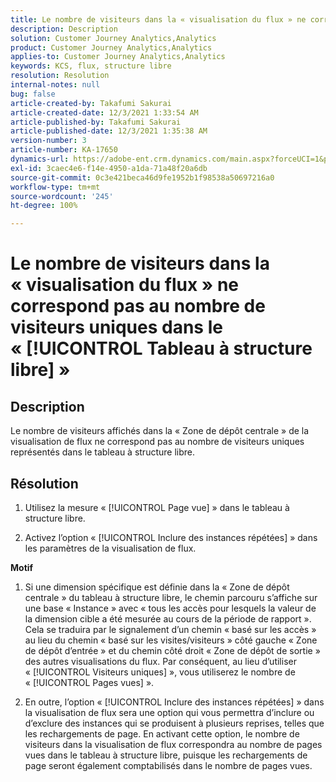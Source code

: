 ```yaml
---
title: Le nombre de visiteurs dans la « visualisation du flux » ne correspond pas au nombre de visiteurs uniques dans le « [!UICONTROL Tableau à structure libre] »
description: Description
solution: Customer Journey Analytics,Analytics
product: Customer Journey Analytics,Analytics
applies-to: Customer Journey Analytics,Analytics
keywords: KCS, flux, structure libre
resolution: Resolution
internal-notes: null
bug: false
article-created-by: Takafumi Sakurai
article-created-date: 12/3/2021 1:33:54 AM
article-published-by: Takafumi Sakurai
article-published-date: 12/3/2021 1:35:38 AM
version-number: 3
article-number: KA-17650
dynamics-url: https://adobe-ent.crm.dynamics.com/main.aspx?forceUCI=1&pagetype=entityrecord&etn=knowledgearticle&id=2199330f-d953-ec11-8c62-00224804e3cb
exl-id: 3caec4e6-f14e-4950-a1da-71a48f20a6db
source-git-commit: 0c3e421beca46d9fe1952b1f98538a50697216a0
workflow-type: tm+mt
source-wordcount: '245'
ht-degree: 100%

---
```


# Le nombre de visiteurs dans la « visualisation du flux » ne correspond pas au nombre de visiteurs uniques dans le « [!UICONTROL Tableau à structure libre] »

## Description

Le nombre de visiteurs affichés dans la « Zone de dépôt centrale » de la visualisation de flux ne correspond pas au nombre de visiteurs uniques représentés dans le tableau à structure libre. 

## Résolution


1. Utilisez la mesure « [!UICONTROL Page vue] » dans le tableau à structure libre.

2. Activez l’option « [!UICONTROL Inclure des instances répétées] » dans les paramètres de la visualisation de flux.

<b>Motif</b>

1. Si une dimension spécifique est définie dans la « Zone de dépôt centrale » du tableau à structure libre, le chemin parcouru s’affiche sur une base « Instance » avec « tous les accès pour lesquels la valeur de la dimension cible a été mesurée au cours de la période de rapport ». Cela se traduira par le signalement d’un chemin « basé sur les accès » au lieu du chemin « basé sur les visites/visiteurs » côté gauche « Zone de dépôt d’entrée » et du chemin côté droit « Zone de dépôt de sortie » des autres visualisations du flux. Par conséquent, au lieu d’utiliser « [!UICONTROL Visiteurs uniques] », vous utiliserez le nombre de « [!UICONTROL Pages vues] ».

2. En outre, l’option « [!UICONTROL Inclure des instances répétées] » dans la visualisation de flux sera une option qui vous permettra d’inclure ou d’exclure des instances qui se produisent à plusieurs reprises, telles que les rechargements de page. En activant cette option, le nombre de visiteurs dans la visualisation de flux correspondra au nombre de pages vues dans le tableau à structure libre, puisque les rechargements de page seront également comptabilisés dans le nombre de pages vues.
